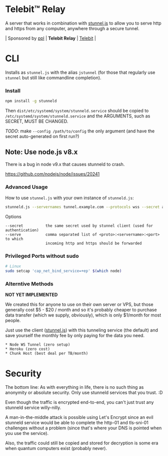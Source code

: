 # Telebit&trade; Relay

A server that works in combination with [stunnel.js](https://git.coolaj86.com/coolaj86/tunnel-client.js)
to allow you to serve http and https from any computer, anywhere through a secure tunnel.

| Sponsored by [ppl](https://ppl.family) | **Telebit Relay** | [Telebit](https://git.coolaj86.com/coolaj86/tunnel-client.js) |

CLI
===

Installs as `stunnel.js` with the alias `jstunnel`
(for those that regularly use `stunnel` but still like commandline completion).

### Install

```bash
npm install -g stunneld
```

Then `dist/etc/systemd/system/stunneld.service` should be copied to `/etc/systemd/system/stunneld.service` and
the ARGUMENTS, such as SECRET, MUST BE CHANGED.

*TODO*: make `--config /path/to/config` the only argument (and have the secret auto-generated on first run?)

## Note: Use node.js v8.x

There is a bug in node v9.x that causes stunneld to crash.

https://github.com/nodejs/node/issues/20241

### Advanced Usage

How to use `stunnel.js` with your own instance of `stunneld.js`:

```bash
stunneld.js --servernames tunnel.example.com --protocols wss --secret abc123
```

Options

```
--secret          the same secret used by stunnel client (used for authentication)
--serve           comma separated list of <proto>:<servername>:<port> to which
                  incoming http and https should be forwarded
```

### Privileged Ports without sudo

```bash
# Linux
sudo setcap 'cap_net_bind_service=+ep' $(which node)
```

### Alterntive Methods

**NOT YET IMPLEMENTED**

We created this for anyone to use on their own server or VPS,
but those generally cost $5 - $20 / month and so it's probably
cheaper to purchase data transfer (which we supply, obviously),
which is only $1/month for most people.

Just use the client ([stunnel.js](https://git.coolaj86.com/coolaj86/tunnel-client.js))
with this tunneling service (the default) and save yourself the monthly fee
by only paying for the data you need.

	* Node WS Tunnel (zero setup)
	* Heroku (zero cost)
	* Chunk Host (best deal per TB/month)

Security
========

The bottom line: As with everything in life, there is no such thing as anonymity
or absolute security. Only use stunneld services that you trust. :D

Even though the traffic is encrypted end-to-end, you can't just trust any stunneld service
willy-nilly.

A man-in-the-middle attack is possible using Let's Encrypt since an evil stunneld service
would be able to complete the http-01 and tls-sni-01 challenges without a problem
(since that's where your DNS is pointed when you use the service).

Also, the traffic could still be copied and stored for decryption is some era when quantum
computers exist (probably never).
